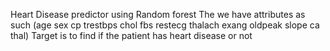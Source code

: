 Heart Disease predictor using Random forest
The we have attributes as such (age sex cp trestbps chol fbs restecg thalach exang oldpeak slope ca thal)
Target is to find if the patient has heart disease or not
